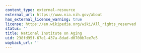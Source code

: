 ```yaml
---
content_type: external-resource
external_url: https://www.nia.nih.gov/about
has_external_license_warning: true
license: https://en.wikipedia.org/wiki/All_rights_reserved
status: ''
title: National Institute on Aging
uid: 238fd95f-67e1-437a-8dad-d0700b7ee7e5
wayback_url: ''
---
```

